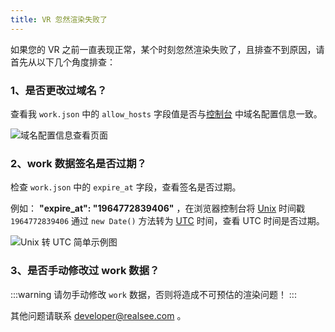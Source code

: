 ```yaml
---
title: VR 忽然渲染失败了
---
```


如果您的 VR 之前一直表现正常，某个时刻忽然渲染失败了，且排查不到原因，请首先从以下几个角度排查：

### 1、是否更改过域名？

查看我 `work.json` 中的 `allow_hosts` 字段值是否与[控制台](https://developers.realsee.com/console) 中域名配置信息一致。

![域名配置信息查看页面](http://vrlab-public.ljcdn.com/common/file/web/c3e063ad-7a98-48d1-b127-4dcd639758b2.png)

### 2、work 数据签名是否过期？

检查  `work.json` 中的 `expire_at` 字段，查看签名是否过期。

例如： **"expire_at": "1964772839406"** ，在浏览器控制台将 [Unix](https://en.wikipedia.org/wiki/Unix_time) 时间戳 `1964772839406` 通过 `new Date()` 方法转为 [UTC](https://developer.mozilla.org/en-US/docs/Web/JavaScript/Reference/Global_Objects/Date) 时间，查看 UTC 时间是否过期。

![Unix 转 UTC 简单示例图](http://vrlab-public.ljcdn.com/common/file/web/e3303a15-b118-4ac8-aef7-cb2d40961615.png)

### 3、是否手动修改过 work 数据？

:::warning
请勿手动修改 `work` 数据，否则将造成不可预估的渲染问题！
:::

其他问题请联系 <developer@realsee.com> 。
